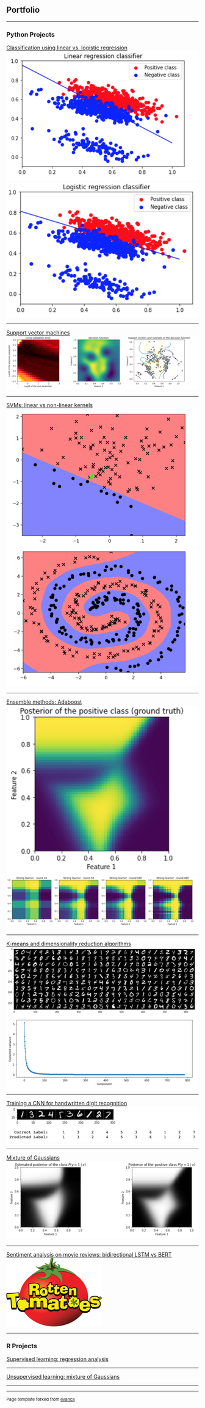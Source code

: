 ## Portfolio

---

### Python Projects 

[Classification using linear vs. logistic regression](https://github.com/iuniab/Linear-vs-Logistic-Regression)
<img src="linear_regr.png?raw=true"/>
<img src="logistic_regr.png?raw=true"/>

---
[Support vector machines](https://github.com/iuniab/Support-Vector-Machines)
<img src="svm_graph.png?raw=true"/>

---
[SVMs: linear vs non-linear kernels](https://github.com/iuniab/SVMs-linear-vs-non-linear-kernels)
<img src="kernels_linear.png?raw=true"/>
<img src="kernels_non-linear.png?raw=true"/>

---
[Ensemble methods: Adaboost](https://github.com/iuniab/Ensemble-Methods-Adaboost)
<img src="adab_posterior.png?raw=true"/>
<img src="adab_approx.png?raw=true"/>

---
[K-means and dimensionality reduction algorithms](https://github.com/iuniab/K-means-and-PCA-algorithms)
<img src="MNIST_data.png?raw=true"/>
<img src="MNIST_pca.png?raw=true"/>

---
[Training a CNN for handwritten digit recognition](https://github.com/iuniab/Digit-recognition-using-CNNs)
<img src="CNN_digits.png?raw=true"/>

---
[Mixture of Gaussians](https://github.com/iuniab/Mixture-of-Gaussians)
<img src="MOG_posterior.png?raw=true"/>

---
[Sentiment analysis on movie reviews: bidirectional LSTM vs BERT](https://github.com/iuniab/Sentiment-analysis-on-movie-reviews)
<img src="Rotten_Tomatoes_2.png?raw=true"/>

---


### R Projects

[Supervised learning: regression analysis](https://github.com/iuniab/Regression-analysis-in-R)

---
[Unsupervised learning: mixture of Gaussians](https://github.com/iuniab/Mixture-of-factors)

---




---
<p style="font-size:11px">Page template forked from <a href="https://github.com/evanca/quick-portfolio">evanca</a></p>
<!-- Remove above link if you don't want to attibute -->
